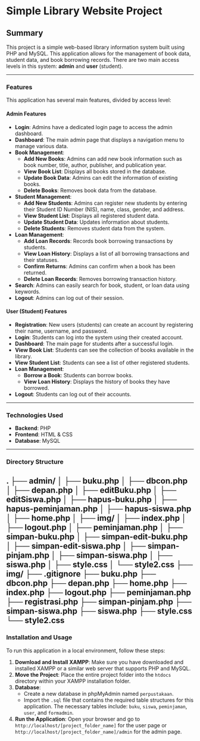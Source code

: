 # Simple Library Website Project

## Summary

This project is a simple web-based library information system built using PHP and MySQL. This application allows for the management of book data, student data, and book borrowing records. There are two main access levels in this system: **admin** and **user** (student).

---

### Features

This application has several main features, divided by access level:

#### **Admin Features**

* **Login**: Admins have a dedicated login page to access the admin dashboard.
* **Dashboard**: The main admin page that displays a navigation menu to manage various data.
* **Book Management**:
    * **Add New Books**: Admins can add new book information such as book number, title, author, publisher, and publication year.
    * **View Book List**: Displays all books stored in the database.
    * **Update Book Data**: Admins can edit the information of existing books.
    * **Delete Books**: Removes book data from the database.
* **Student Management**:
    * **Add New Students**: Admins can register new students by entering their Student ID Number (NIS), name, class, gender, and address.
    * **View Student List**: Displays all registered student data.
    * **Update Student Data**: Updates information about students.
    * **Delete Students**: Removes student data from the system.
* **Loan Management**:
    * **Add Loan Records**: Records book borrowing transactions by students.
    * **View Loan History**: Displays a list of all borrowing transactions and their statuses.
    * **Confirm Returns**: Admins can confirm when a book has been returned.
    * **Delete Loan Records**: Removes borrowing transaction history.
* **Search**: Admins can easily search for book, student, or loan data using keywords.
* **Logout**: Admins can log out of their session.

#### **User (Student) Features**

* **Registration**: New users (students) can create an account by registering their name, username, and password.
* **Login**: Students can log into the system using their created account.
* **Dashboard**: The main page for students after a successful login.
* **View Book List**: Students can see the collection of books available in the library.
* **View Student List**: Students can see a list of other registered students.
* **Loan Management**:
    * **Borrow a Book**: Students can borrow books.
    * **View Loan History**: Displays the history of books they have borrowed.
* **Logout**: Students can log out of their accounts.

---

### Technologies Used

* **Backend**: PHP
* **Frontend**: HTML & CSS
* **Database**: MySQL

---

### Directory Structure
.
├── admin/
│   ├── buku.php
│   ├── dbcon.php
│   ├── depan.php
│   ├── editBuku.php
│   ├── editSiswa.php
│   ├── hapus-buku.php
│   ├── hapus-peminjaman.php
│   ├── hapus-siswa.php
│   ├── home.php
│   ├── img/
│   ├── index.php
│   ├── logout.php
│   ├── peminjaman.php
│   ├── simpan-buku.php
│   ├── simpan-edit-buku.php
│   ├── simpan-edit-siswa.php
│   ├── simpan-pinjam.php
│   ├── simpan-siswa.php
│   ├── siswa.php
│   ├── style.css
│   └── style2.css
├── img/
├── .gitignore
├── buku.php
├── dbcon.php
├── depan.php
├── home.php
├── index.php
├── logout.php
├── peminjaman.php
├── registrasi.php
├── simpan-pinjam.php
├── simpan-siswa.php
├── siswa.php
├── style.css
└── style2.css
---

### Installation and Usage

To run this application in a local environment, follow these steps:

1.  **Download and Install XAMPP**: Make sure you have downloaded and installed XAMPP or a similar web server that supports PHP and MySQL.
2.  **Move the Project**: Place the entire project folder into the `htdocs` directory within your XAMPP installation folder.
3.  **Database**:
    * Create a new database in phpMyAdmin named `perpustakaan`.
    * Import the `.sql` file that contains the required table structures for this application. The necessary tables include: `buku`, `siswa`, `peminjaman`, `user`, and `formadmin`.
4.  **Run the Application**: Open your browser and go to `http://localhost/[project_folder_name]` for the user page or `http://localhost/[project_folder_name]/admin` for the admin page.